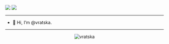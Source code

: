 ![](https://visitor-badge.glitch.me/badge?page_id=vratska/vratska) 
![](https://img.shields.io/github/stars/vratska/vratska?style=flat-square&labelColor=343b41)

---
- 👋 Hi, I’m @vratska.

---
<p align="center"> <img src="https://github-readme-stats.vercel.app/api?username=vratska&show_icons=true&theme=gotham" alt="vratska" />
